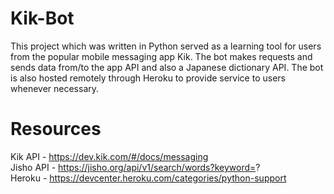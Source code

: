 # Kik-Bot

This project which was written in Python served as a learning tool for users from the popular mobile messaging app Kik. 
The bot makes requests and sends data from/to the app API and also a Japanese dictionary API.
The bot is also hosted remotely through Heroku to provide service to users whenever necessary.

# Resources 
Kik API - https://dev.kik.com/#/docs/messaging  
Jisho API - https://jisho.org/api/v1/search/words?keyword=?  
Heroku - https://devcenter.heroku.com/categories/python-support
